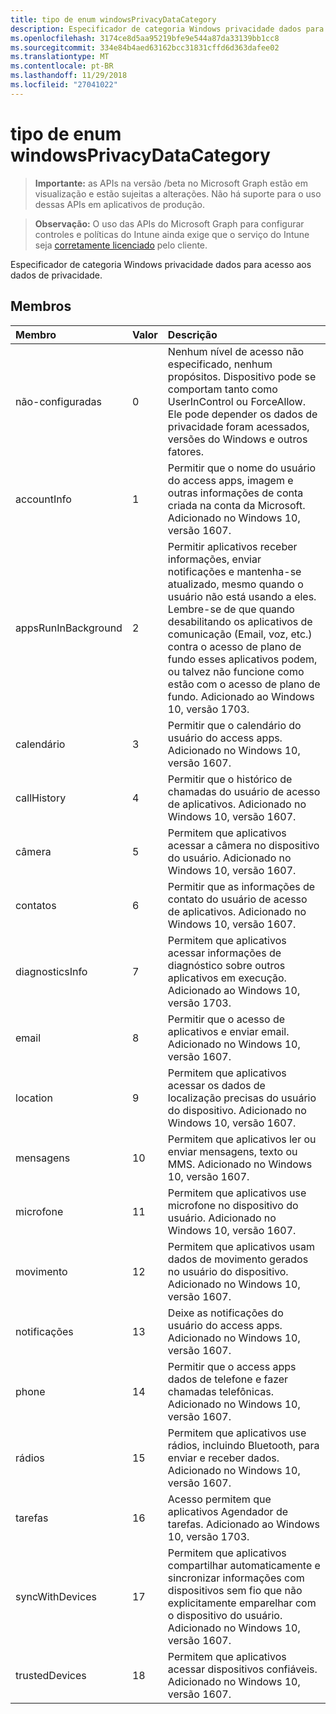 ```yaml
---
title: tipo de enum windowsPrivacyDataCategory
description: Especificador de categoria Windows privacidade dados para acesso aos dados de privacidade.
ms.openlocfilehash: 3174ce8d5aa95219bfe9e544a87da33139bb1cc8
ms.sourcegitcommit: 334e84b4aed63162bcc31831cffd6d363dafee02
ms.translationtype: MT
ms.contentlocale: pt-BR
ms.lasthandoff: 11/29/2018
ms.locfileid: "27041022"
---
```

# <a name="windowsprivacydatacategory-enum-type"></a>tipo de enum windowsPrivacyDataCategory

> **Importante:** as APIs na versão /beta no Microsoft Graph estão em visualização e estão sujeitas a alterações. Não há suporte para o uso dessas APIs em aplicativos de produção.

> **Observação:** O uso das APIs do Microsoft Graph para configurar controles e políticas do Intune ainda exige que o serviço do Intune seja [corretamente licenciado](https://go.microsoft.com/fwlink/?linkid=839381) pelo cliente.

Especificador de categoria Windows privacidade dados para acesso aos dados de privacidade.
## <a name="members"></a>Membros
|Membro|Valor|Descrição|
|:---|:---|:---|
|não-configuradas|0|Nenhum nível de acesso não especificado, nenhum propósitos. Dispositivo pode se comportam tanto como UserInControl ou ForceAllow. Ele pode depender os dados de privacidade foram acessados, versões do Windows e outros fatores.|
|accountInfo|1|Permitir que o nome do usuário do access apps, imagem e outras informações de conta criada na conta da Microsoft. Adicionado no Windows 10, versão 1607.|
|appsRunInBackground|2|Permitir aplicativos receber informações, enviar notificações e mantenha-se atualizado, mesmo quando o usuário não está usando a eles. Lembre-se de que quando desabilitando os aplicativos de comunicação (Email, voz, etc.) contra o acesso de plano de fundo esses aplicativos podem, ou talvez não funcione como estão com o acesso de plano de fundo. Adicionado ao Windows 10, versão 1703.|
|calendário|3|Permitir que o calendário do usuário do access apps. Adicionado no Windows 10, versão 1607.|
|callHistory|4|Permitir que o histórico de chamadas do usuário de acesso de aplicativos. Adicionado no Windows 10, versão 1607.|
|câmera|5|Permitem que aplicativos acessar a câmera no dispositivo do usuário. Adicionado no Windows 10, versão 1607.|
|contatos|6|Permitir que as informações de contato do usuário de acesso de aplicativos. Adicionado no Windows 10, versão 1607.|
|diagnosticsInfo|7|Permitem que aplicativos acessar informações de diagnóstico sobre outros aplicativos em execução. Adicionado ao Windows 10, versão 1703.|
|email|8|Permitir que o acesso de aplicativos e enviar email. Adicionado no Windows 10, versão 1607.|
|location|9|Permitem que aplicativos acessar os dados de localização precisas do usuário do dispositivo. Adicionado no Windows 10, versão 1607.|
|mensagens|10|Permitem que aplicativos ler ou enviar mensagens, texto ou MMS. Adicionado no Windows 10, versão 1607.|
|microfone|11|Permitem que aplicativos use microfone no dispositivo do usuário. Adicionado no Windows 10, versão 1607.|
|movimento|12|Permitem que aplicativos usam dados de movimento gerados no usuário do dispositivo. Adicionado no Windows 10, versão 1607.|
|notificações|13|Deixe as notificações do usuário do access apps. Adicionado no Windows 10, versão 1607.|
|phone|14|Permitir que o access apps dados de telefone e fazer chamadas telefônicas. Adicionado no Windows 10, versão 1607.|
|rádios|15|Permitem que aplicativos use rádios, incluindo Bluetooth, para enviar e receber dados. Adicionado no Windows 10, versão 1607.|
|tarefas|16|Acesso permitem que aplicativos Agendador de tarefas. Adicionado ao Windows 10, versão 1703.|
|syncWithDevices|17|Permitem que aplicativos compartilhar automaticamente e sincronizar informações com dispositivos sem fio que não explicitamente emparelhar com o dispositivo do usuário. Adicionado no Windows 10, versão 1607.|
|trustedDevices|18|Permitem que aplicativos acessar dispositivos confiáveis. Adicionado no Windows 10, versão 1607.|





